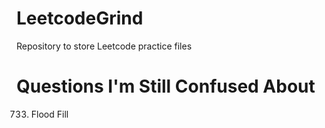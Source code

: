 # LeetcodeGrind

Repository to store Leetcode practice files

# Questions I'm Still Confused About

733. Flood Fill
